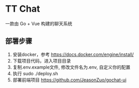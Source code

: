 # TT Chat
一款由 Go + Vue 构建的聊天系统

## 部署步骤
1. 安装docker，参考 https://docs.docker.com/engine/install/
2. 下载项目代码，进入项目目录
3. 复制.env.example文件, 修改文件名为.env, 自定义你的配置
4. 执行 sudo ./deploy.sh
5. 部署前端项目 https://github.com/JeasonZuo/gochat-ui